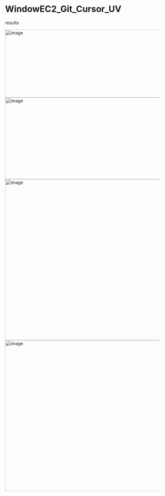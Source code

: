 # WindowEC2_Git_Cursor_UV

results

<img width="604" height="221" alt="image" src="https://github.com/user-attachments/assets/d65edd23-a611-4083-ae83-8acead907e14" />



<img width="842" height="266" alt="image" src="https://github.com/user-attachments/assets/ff97cb9e-3079-4720-8513-725abb9f3491" />




<img width="985" height="524" alt="image" src="https://github.com/user-attachments/assets/78ddc893-593a-446d-96a8-222116cf998d" />

<img width="882" height="491" alt="image" src="https://github.com/user-attachments/assets/ae8c2109-4bf0-4908-ad25-b9fbfad0b9bb" />




